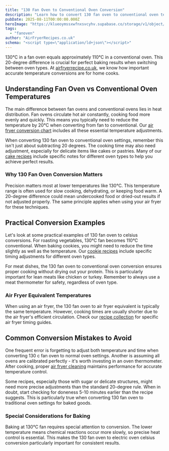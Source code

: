 ```yaml
---
title: "130 Fan Oven to Conventional Oven Conversion"
description: "Learn how to convert 130 fan oven to conventional oven temps for perfect baking results every time with our easy guide."
pubDate: 2025-08-11T00:00:00.000Z
heroImage: "https://klueoymssxwfnxsvcyhv.supabase.co/storage/v1/object/public/md/130-fan-oven-to-conventional-oven-conversion-d466f0fc.png"
tags:
  - "fanoven"
author: "AirFryerRecipes.co.uk"
schema: "<script type=\"application/ld+json\"></script>"
---
```


<p>130°C in a fan oven equals approximately 110°C in a conventional oven. This 20-degree difference is crucial for perfect baking results when switching between oven types. At <a href=https://www.airfryerrecipe.co.uk>airfryerrecipe.co.uk</a>, we know how important accurate temperature conversions are for home cooks.</p>

<h2>Understanding Fan Oven vs Conventional Oven Temperatures</h2>
<p>The main difference between fan ovens and conventional ovens lies in heat distribution. Fan ovens circulate hot air constantly, cooking food more evenly and quickly. This means you typically need to reduce the temperature by 20°C when converting from fan to conventional. Our <a href=https://www.airfryerrecipe.co.uk/air-fryer-conversion-chart>air fryer conversion chart</a> includes all these essential temperature adjustments.</p>
<p>When converting 130 fan oven to conventional oven settings, remember this isn't just about subtracting 20 degrees. The cooking time may also need adjustment, especially for delicate items like cakes or pastries. Many of our <a href=https://www.airfryerrecipe.co.uk/recipe-category/cakes>cake recipes</a> include specific notes for different oven types to help you achieve perfect results.</p>

<h3>Why 130 Fan Oven Conversion Matters</h3>
<p>Precision matters most at lower temperatures like 130°C. This temperature range is often used for slow cooking, dehydrating, or keeping food warm. A 20-degree difference could mean undercooked food or dried-out results if not adjusted properly. The same principle applies when using your air fryer for these techniques.</p>

<h2>Practical Conversion Examples</h2>
<p>Let's look at some practical examples of 130 fan oven to celsius conversions. For roasting vegetables, 130°C fan becomes 110°C conventional. When baking cookies, you might need to reduce the time slightly as well as the temperature. Our <a href=https://www.airfryerrecipe.co.uk/recipe-category/cookies>cookie recipes</a> include specific timing adjustments for different oven types.</p>
<p>For meat dishes, the 130 fan oven to conventional oven conversion ensures proper cooking without drying out your protein. This is particularly important for lean meats like chicken or turkey. Remember to always use a meat thermometer for safety, regardless of oven type.</p>

<h3>Air Fryer Equivalent Temperatures</h3>
<p>When using an air fryer, the 130 fan oven to air fryer equivalent is typically the same temperature. However, cooking times are usually shorter due to the air fryer's efficient circulation. Check our <a href=https://www.airfryerrecipe.co.uk/recipes>recipe collection</a> for specific air fryer timing guides.</p>

<h2>Common Conversion Mistakes to Avoid</h2>
<p>One frequent error is forgetting to adjust both temperature and time when converting 130 c fan oven to normal oven settings. Another is assuming all ovens are calibrated perfectly - it's worth investing in an oven thermometer. After cooking, proper <a href=https://www.airfryerrecipe.co.uk/air-fryer-cleaner>air fryer cleaning</a> maintains performance for accurate temperature control.</p>
<p>Some recipes, especially those with sugar or delicate structures, might need more precise adjustments than the standard 20-degree rule. When in doubt, start checking for doneness 5-10 minutes earlier than the recipe suggests. This is particularly true when converting 130 fan oven to traditional oven settings for baked goods.</p>

<h3>Special Considerations for Baking</h3>
<p>Baking at 130°C fan requires special attention to conversion. The lower temperature means chemical reactions occur more slowly, so precise heat control is essential. This makes the 130 fan oven to electric oven celsius conversion particularly important for consistent results.</p>